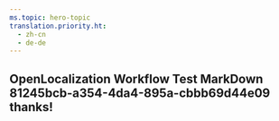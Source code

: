 ```yaml
---
ms.topic: hero-topic
translation.priority.ht: 
  - zh-cn
  - de-de
---
```

## OpenLocalization Workflow Test MarkDown 81245bcb-a354-4da4-895a-cbbb69d44e09 thanks!
